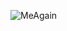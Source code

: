 
![MeAgain](https://github-readme-stats.vercel.app/api?username=tenzind12&show_icons=true&theme=radical)
